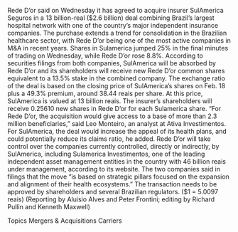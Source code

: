 Rede D’or said on Wednesday it has agreed to acquire insurer SulAmerica Seguros in a 13 billion-real ($2.6 billion) deal combining Brazil’s largest hospital network with one of the country’s major independent insurance companies.
The purchase extends a trend for consolidation in the Brazilian healthcare sector, with Rede D’or being one of the most active companies in M&A in recent years. Shares in Sulamerica jumped 25% in the final minutes of trading on Wednesday, while Rede D’or rose 8.8%.
According to securities filings from both companies, SulAmerica will be absorbed by Rede D’or and its shareholders will receive new Rede D’or common shares equivalent to a 13.5% stake in the combined company.
The exchange ratio of the deal is based on the closing price of SulAmerica’s shares on Feb. 18 plus a 49.3% premium, around 38.44 reais per share. At this price, SulAmerica is valued at 13 billion reais.
The insurer’s shareholders will receive 0.25610 new shares in Rede D’or for each Sulamerica share.
“For Rede D’or, the acquisition would give access to a base of more than 2.3 million beneficiaries,” said Leo Monteiro, an analyst at Ativa Investimentos.
For SulAmerica, the deal would increase the appeal of its health plans, and could potentially reduce its claims ratio, he added.
Rede D’or will take control over the companies currently controlled, directly or indirectly, by SulAmerica, including Sulamerica Investimentos, one of the leading independent asset management entities in the country with 46 billion reais under management, according to its website.
The two companies said in filings that the move “is based on strategic pillars focused on the expansion and alignment of their health ecosystems.”
The transaction needs to be approved by shareholders and several Brazilian regulators.
($1 = 5.0097 reais)
(Reporting by Aluisio Alves and Peter Frontini; editing by Richard Pullin and Kenneth Maxwell)

Topics
Mergers & Acquisitions
Carriers
